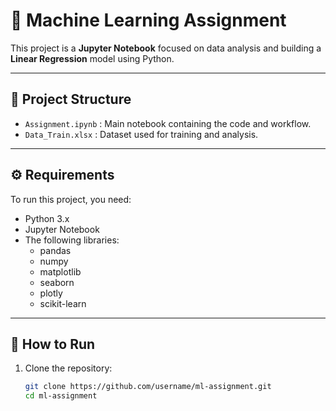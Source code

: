 # 📘 Machine Learning Assignment

This project is a **Jupyter Notebook** focused on data analysis and building a **Linear Regression** model using Python.

---

## 📂 Project Structure
- `Assignment.ipynb` : Main notebook containing the code and workflow.
- `Data_Train.xlsx` : Dataset used for training and analysis.

---

## ⚙️ Requirements
To run this project, you need:
- Python 3.x
- Jupyter Notebook
- The following libraries:
  - pandas  
  - numpy  
  - matplotlib  
  - seaborn  
  - plotly  
  - scikit-learn  

---

## 🚀 How to Run
1. Clone the repository:
   ```bash
   git clone https://github.com/username/ml-assignment.git
   cd ml-assignment
